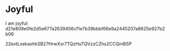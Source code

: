 # Joyful

I am joyful: d21e809e0fe2d5e677a2639456cf1e7b39bbbf66e9a2445207a8625e927b2b06


22extLxekaxhkSB27HrwXsr7TQzHuTQVzzCZhs2CCQmBSP